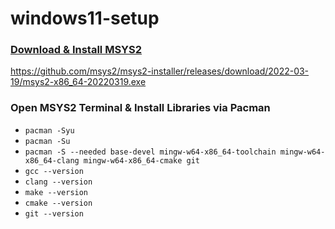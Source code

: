 # windows11-setup

### [Download & Install MSYS2](https://www.msys2.org/#installation)
https://github.com/msys2/msys2-installer/releases/download/2022-03-19/msys2-x86_64-20220319.exe

### Open MSYS2 Terminal & Install Libraries via Pacman
- ```pacman -Syu```
- ```pacman -Su```
- ```pacman -S --needed base-devel mingw-w64-x86_64-toolchain mingw-w64-x86_64-clang mingw-w64-x86_64-cmake git```
- ```gcc --version```
- ```clang --version```
- ```make --version```
- ```cmake --version```
- ```git --version```
